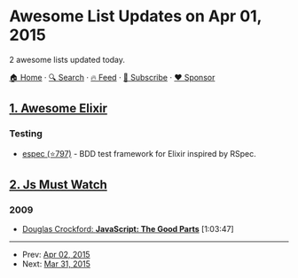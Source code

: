 # Awesome List Updates on Apr 01, 2015

2 awesome lists updated today.

[🏠 Home](/README.md) · [🔍 Search](https://www.trackawesomelist.com/search/) · [🔥 Feed](https://www.trackawesomelist.com/rss.xml) · [📮 Subscribe](https://trackawesomelist.us17.list-manage.com/subscribe?u=d2f0117aa829c83a63ec63c2f&id=36a103854c) · [❤️  Sponsor](https://github.com/sponsors/theowenyoung)



## [1. Awesome Elixir](/content/h4cc/awesome-elixir/README.md)

### Testing

*   [espec (⭐797)](https://github.com/antonmi/espec) - BDD test framework for Elixir inspired by RSpec.

## [2. Js Must Watch](/content/bolshchikov/js-must-watch/README.md)

### 2009

*   [Douglas Crockford: **JavaScript: The Good Parts**](https://www.youtube.com/watch?v=hQVTIJBZook) \[1:03:47]

---

- Prev: [Apr 02, 2015](/content/2015/04/02/README.md)
- Next: [Mar 31, 2015](/content/2015/03/31/README.md)